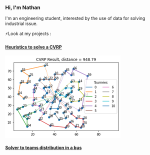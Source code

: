 ### Hi, I'm Nathan 

I'm an engineering student, interested by the use of data for solving industrial issue. 

⚡Look at my projects : 

#### [Heuristics to solve a CVRP](https://github.com/Kiwy3/CVRP) <br>
 <img src="images/CVRP_SPLIT.png" alt="CVRP"> <br> 

#### [Solver to teams distribution in a bus](https://github.com/Kiwy3/Bus_wei) <br>

<!--
* Simulation Panne et réparation sur Python
* Trouver un sujet en R
* Trouver un sujet de prévision de vente
-->
